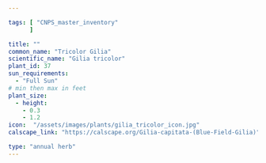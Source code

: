 ```yaml
---

tags: [ "CNPS_master_inventory"
      ]

title: ""
common_name: "Tricolor Gilia"
scientific_name: "Gilia tricolor"
plant_id: 37
sun_requirements:
  - "Full Sun"
# min then max in feet
plant_size:
  - height: 
    - 0.3
    - 1.2
icon:  "/assets/images/plants/gilia_tricolor_icon.jpg"
calscape_link: "https://calscape.org/Gilia-capitata-(Blue-Field-Gilia)"

type: "annual herb"
---
```



